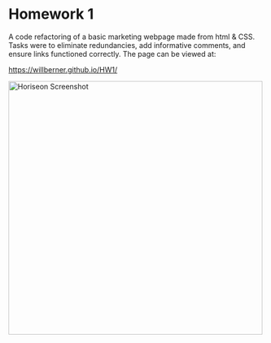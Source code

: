 # Homework 1

A code refactoring of a basic marketing webpage made from html & CSS. Tasks were to eliminate redundancies, add informative comments, and ensure links functioned correctly. The page can be viewed at:

https://willberner.github.io/HW1/

<img width="499" alt="Horiseon Screenshot" src="https://user-images.githubusercontent.com/25047954/120726483-276cf780-c4a6-11eb-973b-a7507bd73789.png">
